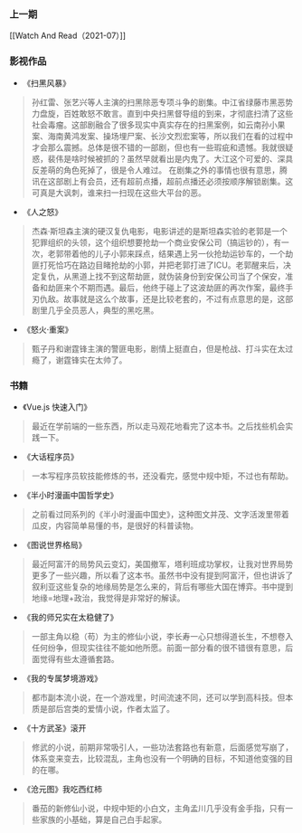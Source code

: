 ### 上一期

[[Watch And Read（2021-07）]]

### 影视作品

- 《扫黑风暴》

> 孙红雷、张艺兴等人主演的扫黑除恶专项斗争的剧集。中江省绿藤市黑恶势力盘旋，百姓敢怒不敢言。直到中央扫黑督导组的到来，才彻底扫清了这些社会毒瘤。这部剧融合了很多现实中真实存在的扫黑案例，如云南孙小果案、海南黄鸿发案、操场埋尸案、长沙文烈宏案等，所以我们在看的过程中才会那么震撼。总体是很不错的一部剧，但也有一些瑕疵和遗憾。我就很疑惑，裴伟是啥时候被抓的？虽然早就看出是内鬼了。大江这个可爱的、深具反差萌的角色死掉了，很是令人难过。
> 在剧集之外的事情也很有意思，腾讯在这部剧上有会员，还有超前点播，超前点播还必须按顺序解锁剧集。这可真是大讽刺，谁来扫一扫现在这些大平台的恶。

- 《人之怒》

> 杰森·斯坦森主演的硬汉复仇电影，电影讲述的是斯坦森实验的老郭是一个犯罪组织的头领，这个组织想要抢劫一个商业安保公司（搞运钞的），有一次，老郭带着他的儿子小郭来踩点，结果遇上另一伙抢劫运钞车的，一个劫匪打死恰巧在路边目睹抢劫的小郭，并把老郭打进了ICU。老郭醒来后，决定复仇，从黑道上找不到这帮劫匪，就伪装身份到安保公司当了个保安，准备和劫匪来个不期而遇。最后，他终于碰上了这波劫匪的再次作案，最终手刃仇敌。故事就是这么个故事，还是比较老套的，不过有点意思的是，这部剧里几乎全员恶人，典型的黑吃黑。

- 《怒火·重案》

> 甄子丹和谢霆锋主演的警匪电影，剧情上挺直白，但是枪战、打斗实在太过瘾了，谢霆锋实在太帅了。

### 书籍

- 《Vue.js 快速入门》

> 最近在学前端的一些东西，所以走马观花地看完了这本书。之后找些机会实践一下。

- 《大话程序员》

> 一本写程序员软技能修炼的书，还没看完，感觉中规中矩，不过也有帮助。

- 《半小时漫画中国哲学史》

> 之前看过同系列的《半小时漫画中国史》，这种图文并茂、文字活泼里带着瓜皮，内容简单易懂的书，是很好的科普读物。

- 《图说世界格局》

> 最近阿富汗的局势风云变幻，美国撤军，塔利班成功掌权，让我对世界局势更多了一些兴趣，所以看了这本书。虽然书中没有提到阿富汗，但也讲诉了叙利亚这些复杂的地缘局势是怎么来的，背后有哪些大国在博弈。书中提到地缘=地理+政治，我觉得是非常好的解读。

- 《我的师兄实在太稳健了》

> 一部主角以稳（苟）为主的修仙小说，李长寿一心只想得道长生，不想卷入任何纷争，但现实往往不能如他所愿。前面一部分看的很不错很有意思，后面觉得有些太遵循套路。

- 《我的专属梦境游戏》

> 都市副本流小说，在一个游戏里，时间流速不同，还可以学到高科技。但本质是部后宫类的爱情小说，作者太监了。

- 《十方武圣》滚开

> 修武的小说，前期非常吸引人，一些功法套路也有新意，后面感觉写崩了，体系变来变去，比较混乱，主角也没有一个明确的目标，不知道他变强的目的在哪。

- 《沧元图》我吃西红柿

> 番茄的新修仙小说，中规中矩的小白文，主角孟川几乎没有金手指，只有一些家族的小基础，算是自己白手起家。

